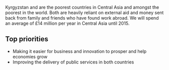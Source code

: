 Kyrgyzstan and  are the poorest countries in Central Asia and amongst the poorest in the world. Both are heavily reliant on external aid and money sent back from family and friends who have found work abroad.  We will spend an average of £14 million per year in Central Asia until 2015.

## Top priorities

- Making it easier for business and innovation to prosper and help economies grow
- Improving the delivery of public services in both countries